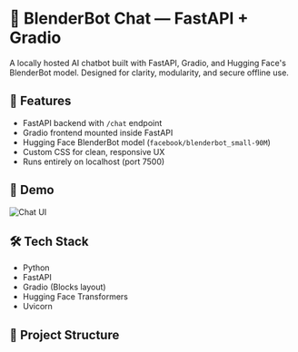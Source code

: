 # 🤖 BlenderBot Chat — FastAPI + Gradio

A locally hosted AI chatbot built with FastAPI, Gradio, and Hugging Face's BlenderBot model. Designed for clarity, modularity, and secure offline use.

## 🚀 Features

- FastAPI backend with `/chat` endpoint
- Gradio frontend mounted inside FastAPI
- Hugging Face BlenderBot model (`facebook/blenderbot_small-90M`)
- Custom CSS for clean, responsive UX
- Runs entirely on localhost (port 7500)

## 📸 Demo

![Chat UI](assets/chat-ui.png)

## 🛠️ Tech Stack

- Python
- FastAPI
- Gradio (Blocks layout)
- Hugging Face Transformers
- Uvicorn

## 📂 Project Structure


